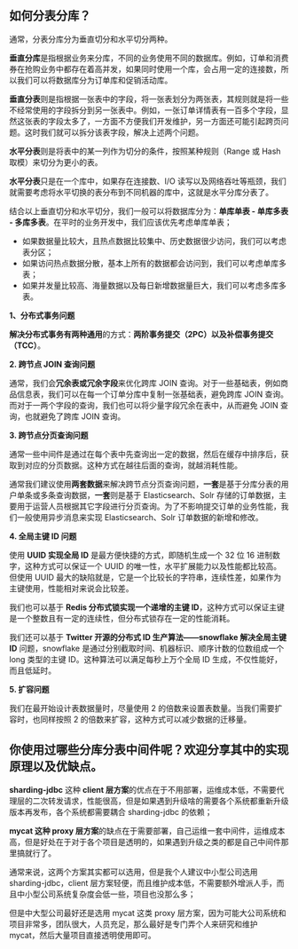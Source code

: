 ## 如何分表分库？
通常，分表分库分为垂直切分和水平切分两种。

**垂直分库**是指根据业务来分库，不同的业务使用不同的数据库。例如，订单和消费券在抢购业务中都存在着高并发，如果同时使用一个库，会占用一定的连接数，所以我们可以将数据库分为订单库和促销活动库。

**垂直分表**则是指根据一张表中的字段，将一张表划分为两张表，其规则就是将一些不经常使用的字段拆分到另一张表中。例如，一张订单详情表有一百多个字段，显然这张表的字段太多了，一方面不方便我们开发维护，另一方面还可能引起跨页问题。这时我们就可以拆分该表字段，解决上述两个问题。

**水平分表**则是将表中的某一列作为切分的条件，按照某种规则（Range 或 Hash 取模）来切分为更小的表。

**水平分表**只是在一个库中，如果存在连接数、I/O 读写以及网络吞吐等瓶颈，我们就需要考虑将水平切换的表分布到不同机器的库中，这就是水平分库分表了。

结合以上垂直切分和水平切分，我们一般可以将数据库分为：**单库单表 - 单库多表 - 多库多表**。在平时的业务开发中，我们应该优先考虑单库单表；
* 如果数据量比较大，且热点数据比较集中、历史数据很少访问，我们可以考虑表分区；
* 如果访问热点数据分散，基本上所有的数据都会访问到，我们可以考虑单库多表；
* 如果并发量比较高、海量数据以及每日新增数据量巨大，我们可以考虑多库多表。

**1、分布式事务问题**

**解决分布式事务有两种通用**的方式：**两阶事务提交（2PC）以及补偿事务提交（TCC）**。

**2. 跨节点 JOIN 查询问题**

通常，我们会**冗余表或冗余字段**来优化跨库 JOIN 查询。对于一些基础表，例如商品信息表，我们可以在每一个订单分库中复制一张基础表，避免跨库 JOIN 查询。而对于一两个字段的查询，我们也可以将少量字段冗余在表中，从而避免 JOIN 查询，也就避免了跨库 JOIN 查询。

**3. 跨节点分页查询问题**

通常一些中间件是通过在每个表中先查询出一定的数据，然后在缓存中排序后，获取到对应的分页数据。这种方式在越往后面的查询，就越消耗性能。

通常我们建议使用**两套数据**来解决跨节点分页查询问题，**一套**是基于分库分表的用户单条或多条查询数据，**一套**则是基于 Elasticsearch、Solr 存储的订单数据，主要用于运营人员根据其它字段进行分页查询。为了不影响提交订单的业务性能，我们一般使用异步消息来实现 Elasticsearch、Solr 订单数据的新增和修改。

**4. 全局主键 ID 问题**

使用 **UUID 实现全局 ID** 是最方便快捷的方式，即随机生成一个 32 位 16 进制数字，这种方式可以保证一个 UUID 的唯一性，水平扩展能力以及性能都比较高。但使用 UUID 最大的缺陷就是，它是一个比较长的字符串，连续性差，如果作为主键使用，性能相对来说会比较差。

我们也可以基于 **Redis 分布式锁实现一个递增的主键 ID**，这种方式可以保证主键是一个整数且有一定的连续性，但分布式锁存在一定的性能消耗。

我们还可以基于 **Twitter 开源的分布式 ID 生产算法——snowflake 解决全局主键 ID** 问题，snowflake 是通过分别截取时间、机器标识、顺序计数的位数组成一个 long 类型的主键 ID。这种算法可以满足每秒上万个全局 ID 生成，不仅性能好，而且低延时。

**5. 扩容问题**

我们在最开始设计表数据量时，尽量使用 2 的倍数来设置表数量。当我们需要扩容时，也同样按照 2 的倍数来扩容，这种方式可以减少数据的迁移量。

## 你使用过哪些分库分表中间件呢？欢迎分享其中的实现原理以及优缺点。
**sharding-jdbc** 这种 **client 层方案**的优点在于不用部署，运维成本低，不需要代理层的二次转发请求，性能很高，但是如果遇到升级啥的需要各个系统都重新升级版本再发布，各个系统都需要耦合 sharding-jdbc 的依赖；

**mycat 这种 proxy 层方案**的缺点在于需要部署，自己运维一套中间件，运维成本高，但是好处在于对于各个项目是透明的，如果遇到升级之类的都是自己中间件那里搞就行了。

通常来说，这两个方案其实都可以选用，但是我个人建议中小型公司选用 sharding-jdbc，client 层方案轻便，而且维护成本低，不需要额外增派人手，而且中小型公司系统复杂度会低一些，项目也没那么多；

但是中大型公司最好还是选用 mycat 这类 proxy 层方案，因为可能大公司系统和项目非常多，团队很大，人员充足，那么最好是专门弄个人来研究和维护 mycat，然后大量项目直接透明使用即可。


